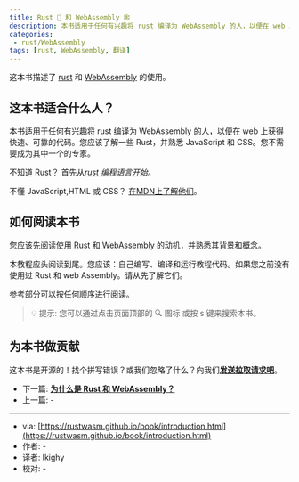```yaml
---
title: Rust 🦀 和 WebAssembly 🕸
description: 本书适用于任何有兴趣将 rust 编译为 WebAssembly 的人，以便在 web 上获得快速、可靠的代码。您应该了解一些 Rust，并熟悉 JavaScript 和 CSS。您不需要成为其中一个的专家.
categories:
 - rust/WebAssembly
tags: [rust, WebAssembly, 翻译]
---
```


这本书描述了 [rust](https://www.rust-lang.org/) 和 [WebAssembly](https://webassembly.org/) 的使用。

## 这本书适合什么人？

本书适用于任何有兴趣将 rust 编译为 WebAssembly 的人，以便在 web 上获得快速、可靠的代码。您应该了解一些 Rust，并熟悉 JavaScript 和 CSS。您不需要成为其中一个的专家。

不知道 Rust？ 首先从[*rust 编程语言开始*](https://doc.rust-lang.org/book/)。

不懂 JavaScript,HTML 或 CSS？ [在MDN上了解他们](https://developer.mozilla.org/en-US/docs/Learn)。

## 如何阅读本书

您应该先阅读[使用 Rust 和 WebAssembly 的动机](./2.为什么是Rust和WebAssmbly.md)，并熟悉其[背景和概念](https://rustwasm.github.io/docs/book/background-and-concepts.html)。

本教程应头阅读到尾。您应该：自己编写、编译和运行教程代码。如果您之前没有使用过 Rust 和 web Assembly。请从先了解它们。

[参考部分](https://rustwasm.github.io/docs/book/reference/index.html)可以按任何顺序进行阅读。

> 💡 提示: 您可以通过点击页面顶部的 🔍 图标 或按 s 键来搜索本书。

## 为本书做贡献

这本书是开源的！找个拼写错误？或我们忽略了什么？向我们[**发送拉取请求吧**](https://github.com/rustwasm/book)。

- 下一篇: [**为什么是 Rust 和 WebAssembly？**](/rust/webassembly/2019/07/08/为什么是Rust和WebAssembly/)
- 上一篇: -

---
- via: [https://rustwasm.github.io/book/introduction.html](https://rustwasm.github.io/book/introduction.html)
- 作者: -
- 译者: lkighy
- 校对: -
